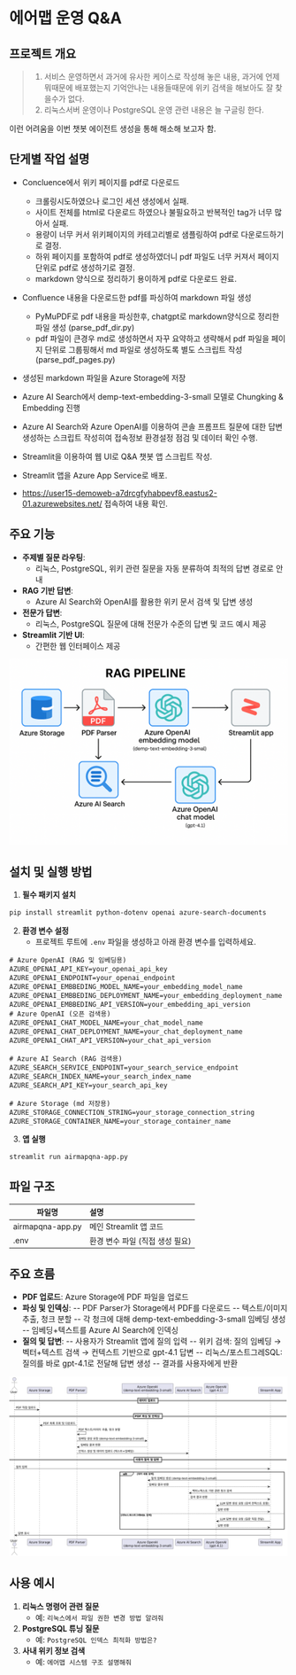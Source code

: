 # 에어맵 운영 Q&A

## 프로젝트 개요
 > 1. 서비스 운영하면서 과거에 유사한 케이스로 작성해 놓은 내용, 과거에 언제 뭐때문에 배포했는지 기억안나는 내용들때문에 위키 검색을 해보아도 잘 찾을수가 없다.
 > 2. 리눅스서버 운영이나 PostgreSQL 운영 관련 내용은 늘 구글링 한다.
 
이런 어려움을 이번 챗봇 에이전트 생성을 통해 해소해 보고자 함.

## 단게별 작업 설명
- Concluence에서 위키 페이지를 pdf로 다운로드
   * 크롤링시도하였으나 로그인 세션 생성에서 실패.
   * 사이트 전체를 html로 다운로드 하였으나 불필요하고 반복적인 tag가 너무 많아서 실패.
   * 용량이 너무 커서 위키페이지의 카테고리별로 샘플링하여 pdf로 다운로드하기로 결정.
   * 하위 페이지를 포함하여 pdf로 생성하였더니 pdf 파일도 너무 커져서 페이지 단위로 pdf로 생성하기로 결정.
   * markdown 양식으로 정리하기 용이하게 pdf로 다운로드 완료.  

- Confluence 내용을 다운로드한 pdf를 파싱하여 markdown 파일 생성
   * PyMuPDF로 pdf 내용을 파싱한후, chatgpt로 markdown양식으로 정리한 파일 생성 (parse_pdf_dir.py)
   * pdf 파일이 큰경우 md로 생성하면서 자꾸 요약하고 생략해서 pdf 파일을 페이지 단위로 그룹핑해서 md 파일로 생성하도록 별도 스크립트 작성 (parse_pdf_pages.py)

- 생성된 markdown 파일을 Azure Storage에 저장
- Azure AI Search에서 demp-text-embedding-3-small 모델로 Chungking & Embedding 진행
- Azure AI Search와 Azure OpenAI를 이용하여 콘솔 프롬프트 질문에 대한 답변 생성하는 스크립트 작성히여 접속정보 환경설정 점검 및 데이터 확인 수행.
- Streamlit을 이용하여 웹 UI로 Q&A 챗봇 앱 스크립트 작성.
- Streamlit 앱을 Azure App Service로 배포. 
- https://user15-demoweb-a7drcgfyhabpevf8.eastus2-01.azurewebsites.net/ 접속하여 내용 확인.

## 주요 기능

- **주제별 질문 라우팅**:
    - 리눅스, PostgreSQL, 위키 관련 질문을 자동 분류하여 최적의 답변 경로로 안내
- **RAG 기반 답변**:
    - Azure AI Search와 OpenAI를 활용한 위키 문서 검색 및 답변 생성
- **전문가 답변**:
    - 리눅스, PostgreSQL 질문에 대해 전문가 수준의 답변 및 코드 예시 제공
- **Streamlit 기반 UI**:
    - 간편한 웹 인터페이스 제공

![airmapqna.png](airmapqna.png)

## 설치 및 실행 방법

1. **필수 패키지 설치**

```bash
pip install streamlit python-dotenv openai azure-search-documents
```

2. **환경 변수 설정**
    - 프로젝트 루트에 `.env` 파일을 생성하고 아래 환경 변수를 입력하세요.

```
# Azure OpenAI (RAG 및 임베딩용)
AZURE_OPENAI_API_KEY=your_openai_api_key
AZURE_OPENAI_ENDPOINT=your_openai_endpoint
AZURE_OPENAI_EMBBEDING_MODEL_NAME=your_embedding_model_name
AZURE_OPENAI_EMBBEDING_DEPLOYMENT_NAME=your_embedding_deployment_name
AZURE_OPENAI_EMBBEDING_API_VERSION=your_embedding_api_version
# Azure OpenAI (오픈 검색용)
AZURE_OPENAI_CHAT_MODEL_NAME=your_chat_model_name
AZURE_OPENAI_CHAT_DEPLOYMENT_NAME=your_chat_deployment_name
AZURE_OPENAI_CHAT_API_VERSION=your_chat_api_version

# Azure AI Search (RAG 검색용)
AZURE_SEARCH_SERVICE_ENDPOINT=your_search_service_endpoint
AZURE_SEARCH_INDEX_NAME=your_search_index_name
AZURE_SEARCH_API_KEY=your_search_api_key

# Azure Storage (md 저장용)
AZURE_STORAGE_CONNECTION_STRING=your_storage_connection_string
AZURE_STORAGE_CONTAINER_NAME=your_storage_container_name
```

3. **앱 실행**

```bash
streamlit run airmapqna-app.py
```
## 파일 구조

|파일명|설명|
|---|:---|
| airmapqna-app.py | 메인 Streamlit 앱 코드 |
| .env | 환경 변수 파일 (직접 생성 필요) |

## 주요 흐름

- **PDF 업로드**:
Azure Storage에 PDF 파일을 업로드
- **파싱 및 인덱싱**:
-- PDF Parser가 Storage에서 PDF를 다운로드
-- 텍스트/이미지 추출, 청크 분할
-- 각 청크에 대해 demp-text-embedding-3-small 임베딩 생성
-- 임베딩+텍스트를 Azure AI Search에 인덱싱
- **질의 및 답변**:
-- 사용자가 Streamlit 앱에 질의 입력
-- 위키 검색: 질의 임베딩 → 벡터+텍스트 검색 → 컨텍스트 기반으로 gpt-4.1 답변
-- 리눅스/포스트그레SQL: 질의를 바로 gpt-4.1로 전달해 답변 생성
-- 결과를 사용자에게 반환

![airmap-uml.png](airmap-uml.png)

## 사용 예시

1. **리눅스 명령어 관련 질문**
    - 예: `리눅스에서 파일 권한 변경 방법 알려줘`
2. **PostgreSQL 튜닝 질문**
    - 예: `PostgreSQL 인덱스 최적화 방법은?`
3. **사내 위키 정보 검색**
    - 예: `에어맵 시스템 구조 설명해줘`
